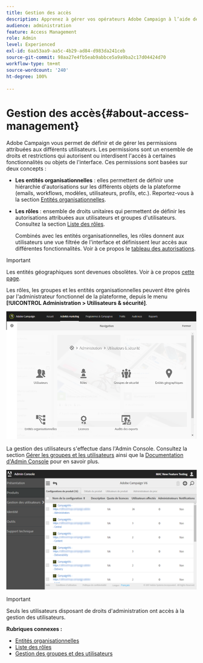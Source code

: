 ```yaml
---
title: Gestion des accès
description: Apprenez à gérer vos opérateurs Adobe Campaign à l’aide de rôles, de groupes et d’entités organisationnelles.
audience: administration
feature: Access Management
role: Admin
level: Experienced
exl-id: 6aa53aa9-aa5c-4b29-ad84-d983da241ceb
source-git-commit: 98aa27e4fb5eab9abbce5a9a9ba2c17d04424d70
workflow-type: tm+mt
source-wordcount: '240'
ht-degree: 100%

---
```


# Gestion des accès{#about-access-management}

Adobe Campaign vous permet de définir et de gérer les permissions attribuées aux différents utilisateurs. Les permissions sont un ensemble de droits et restrictions qui autorisent ou interdisent l&#39;accès à certaines fonctionnalités ou objets de l&#39;interface. Ces permissions sont basées sur deux concepts :

* **Les entités organisationnelles** : elles permettent de définir une hiérarchie d&#39;autorisations sur les différents objets de la plateforme (emails, workflows, modèles, utilisateurs, profils, etc.). Reportez-vous à la section [Entités organisationnelles](../../administration/using/organizational-units.md).
* **Les rôles** : ensemble de droits unitaires qui permettent de définir les autorisations attribuées aux utilisateurs et groupes d&#39;utilisateurs. Consultez la section [Liste des rôles](../../administration/using/list-of-roles.md).

  Combinés avec les entités organisationnelles, les rôles donnent aux utilisateurs une vue filtrée de l&#39;interface et définissent leur accès aux différentes fonctionnalités. Voir à ce propos le [tableau des autorisations](../../administration/using/list-of-roles.md).

>[!IMPORTANT]
>
>Les entités géographiques sont devenues obsolètes. Voir à ce propos [cette page](../../rn/using/deprecated-features.md).

Les rôles, les groupes et les entités organisationnelles peuvent être gérés par l&#39;administrateur fonctionnel de la plateforme, depuis le menu **[!UICONTROL Administration > Utilisateurs &amp; sécurité]**.

![Menu Gestion des utilisateurs](assets/user_management_1.png)

La gestion des utilisateurs s&#39;effectue dans l&#39;Admin Console. Consultez la section [Gérer les groupes et les utilisateurs](../../administration/using/managing-groups-and-users.md) ainsi que la [Documentation d&#39;Admin Console](https://helpx.adobe.com/fr/enterprise/managing/user-guide.html) pour en savoir plus.

![Accéder aux profils de produit](assets/user_management_6.png)

>[!IMPORTANT]
>
>Seuls les utilisateurs disposant de droits d&#39;administration ont accès à la gestion des utilisateurs.

**Rubriques connexes :**

* [Entités organisationnelles](../../administration/using/organizational-units.md)
* [Liste des rôles](../../administration/using/list-of-roles.md)
* [Gestion des groupes et des utilisateurs](../../administration/using/managing-groups-and-users.md)

